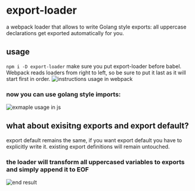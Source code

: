 # export-loader
a webpack loader that allows to write Golang style exports: all uppercase declarations get exported automatically for you.

## usage
`npm i -D export-loader`
make sure you put export-loader before babel. Webpack reads loaders from right to left, so be sure to put it last as it will start first in order.
![instructions usage in webpack](https://i.imgur.com/mbwL1j0.png)

### now you can use golang style imports:
![exmaple usage in js](https://i.imgur.com/n9zYIoS.png)
## what about exisitng exports and export default?
export default remains the same, if you want export default you have to explicitly write it.
existing export definitions will remain untouched.
### the loader will transform all uppercased variables to exports and simply append it to EOF
![end result](https://i.imgur.com/ghyPKbC.png)
